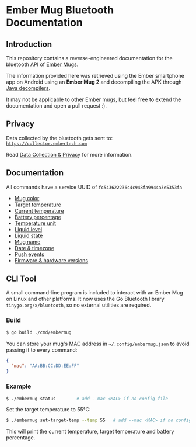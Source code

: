 # Ember Mug Bluetooth Documentation

## Introduction

This repository contains a reverse-engineered documentation for the bluetooth API of [Ember Mugs](https://ember.com/).

The information provided here was retrieved using the Ember smartphone app on Android using an **Ember Mug 2** and decompiling the APK through [Java decompilers](http://www.javadecompilers.com/apk).

It may not be applicable to other Ember mugs, but feel free to extend the documentation and open a pull request :).

## Privacy

Data collected by the bluetooth gets sent to: [`https://collector.embertech.com`](https://collector.embertech.com)

Read [Data Collection & Privacy](./data-collection.md) for more information.

## Documentation

All commands have a service UUID of `fc543622236c4c948fa9944a3e5353fa`

* [Mug color](./docs/mug-color.md)
* [Target temperature](./docs/target-temp.md)
* [Current temperature](./docs/current-temp.md)
* [Battery percentage](./docs/battery.md)
* [Temperature unit](./docs/temperature-unit.md)
* [Liquid level](./docs/liquid-level.md)
* [Liquid state](./docs/liquid-state.md)
* [Mug name](./docs/mug-name.md)
* [Date & timezone](./docs/time-date-zone.md)
* [Push events](./docs/push-events.md)
* [Firmware & hardware versions](./docs/push-events.md)


## CLI Tool

A small command-line program is included to interact with an Ember Mug on Linux and other platforms. It now uses the Go Bluetooth library `tinygo.org/x/bluetooth`, so no external utilities are required.

### Build

```bash
$ go build ./cmd/embermug
```

You can store your mug's MAC address in `~/.config/embermug.json` to avoid
passing it to every command:

```json
{
  "mac": "AA:BB:CC:DD:EE:FF"
}
```

### Example

```bash
$ ./embermug status        # add --mac <MAC> if no config file
```

Set the target temperature to 55°C:

```bash
$ ./embermug set-target-temp --temp 55   # add --mac <MAC> if no config file
```

This will print the current temperature, target temperature and battery percentage.
